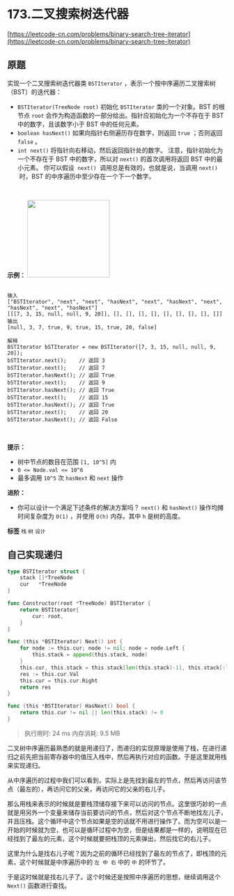 # 173.二叉搜索树迭代器
[https://leetcode-cn.com/problems/binary-search-tree-iterator](https://leetcode-cn.com/problems/binary-search-tree-iterator) 
## 原题
实现一个二叉搜索树迭代器类 `BSTIterator` ，表示一个按中序遍历二叉搜索树（BST）的迭代器：
-  `BSTIterator(TreeNode root)` 初始化 `BSTIterator` 类的一个对象。BST 的根节点 `root` 会作为构造函数的一部分给出。指针应初始化为一个不存在于 BST 中的数字，且该数字小于 BST 中的任何元素。
-  `boolean hasNext()` 如果向指针右侧遍历存在数字，则返回 `true` ；否则返回 `false` 。
-  `int next()` 将指针向右移动，然后返回指针处的数字。
注意，指针初始化为一个不存在于 BST 中的数字，所以对 `next()` 的首次调用将返回 BST 中的最小元素。
你可以假设  `next()`  调用总是有效的，也就是说，当调用 `next()`  时，BST 的中序遍历中至少存在一个下一个数字。

 

 **示例：** 
<img alt="" src="https://assets.leetcode.com/uploads/2018/12/25/bst-tree.png" style="width: 189px; height: 178px;" />
```

输入
["BSTIterator", "next", "next", "hasNext", "next", "hasNext", "next", "hasNext", "next", "hasNext"]
[[[7, 3, 15, null, null, 9, 20]], [], [], [], [], [], [], [], [], []]
输出
[null, 3, 7, true, 9, true, 15, true, 20, false]

解释
BSTIterator bSTIterator = new BSTIterator([7, 3, 15, null, null, 9, 20]);
bSTIterator.next();    // 返回 3
bSTIterator.next();    // 返回 7
bSTIterator.hasNext(); // 返回 True
bSTIterator.next();    // 返回 9
bSTIterator.hasNext(); // 返回 True
bSTIterator.next();    // 返回 15
bSTIterator.hasNext(); // 返回 True
bSTIterator.next();    // 返回 20
bSTIterator.hasNext(); // 返回 False

```
 

 **提示：** 
- 树中节点的数目在范围 `[1, 10^5]` 内
-  `0 <= Node.val <= 10^6` 
- 最多调用 `10^5` 次 `hasNext` 和 `next` 操作
 

 **进阶：** 
- 你可以设计一个满足下述条件的解决方案吗？ `next()` 和 `hasNext()` 操作均摊时间复杂度为 `O(1)` ，并使用 `O(h)` 内存。其中 `h` 是树的高度。
 
**标签**
`栈` `树` `设计` 


## 自己实现递归
```go
type BSTIterator struct {
	stack []*TreeNode
	cur   *TreeNode
}

func Constructor(root *TreeNode) BSTIterator {
	return BSTIterator{
		cur: root,
	}
}

func (this *BSTIterator) Next() int {
	for node := this.cur; node != nil; node = node.Left {
		this.stack = append(this.stack, node)
	}
	this.cur, this.stack = this.stack[len(this.stack)-1], this.stack[:len(this.stack)-1]
	res := this.cur.Val
	this.cur = this.cur.Right
	return res
}

func (this *BSTIterator) HasNext() bool {
	return this.cur != nil || len(this.stack) != 0
}
```
>执行用时: 24 ms
内存消耗: 9.5 MB

二叉树中序遍历最熟悉的就是用递归了，而递归的实现原理是使用了栈，在进行递归之前先把当前寄存器中的值压入栈中，然后再执行对应的函数。于是这里就用栈来实现递归。

从中序遍历的过程中我们可以看到，实际上是先找到最左的节点，然后再访问该节点（最左的），再访问它的父亲，再访问它的父亲的右儿子。

那么用栈来表示的时候就是要栈顶储存接下来可以访问的节点。这里很巧妙的一点就是用另外一个变量来储存当前要访问的节点，然后对这个节点不断地找左儿子，并且压栈。这个循环中这个节点如果是空的话就不用进行操作了。而为空可以是一开始的时候就为空，也可以是循环过程中为空，但是结果都是一样的，说明现在已经找到了最左的元素，这个时候就要把栈顶的元素弹出，然后找它的右儿子。

这里为什么是找右儿子呢？因为之前的循环已经找到了最左的节点了，即栈顶的元素，这个时候就是中序遍历中的 `左 中 右` 中的  `中` 的环节了。

于是这时候就是找右儿子了。这个时候还是按照中序遍历的思想，继续调用这个  `Next()` 函数进行查找。